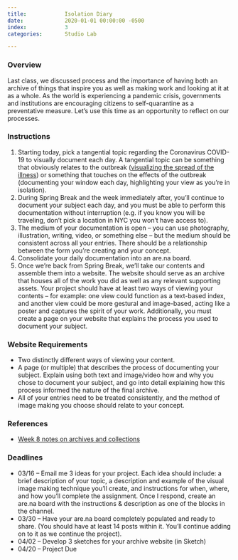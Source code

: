 ```yaml
---
title:            Isolation Diary
date:             2020-01-01 00:00:00 -0500
index:            3
categories:       Studio Lab

---
```


### Overview

Last class, we discussed process and the importance of having both an archive of things that inspire you as well as making work and looking at it at as a whole. As the world is experiencing a pandemic crisis, governments and institutions are encouraging citizens to self-quarantine as a preventative measure. Let’s use this time as an opportunity to reflect on our processes.


### Instructions

1. Starting today, pick a tangential topic regarding the Coronavirus COVID-19 to visually document each day. A tangential topic can be something that obviously relates to the outbreak ([visualizing the spread of the illness](https://www.arcgis.com/apps/opsdashboard/index.html#/bda7594740fd40299423467b48e9ecf6)) or something that touches on the effects of the outbreak (documenting your window each day, highlighting your view as you’re in isolation).
2. During Spring Break and the week immediately after, you’ll continue to document your subject each day, and you must be able to perform this documentation without interruption (e.g. if you know you will be traveling, don’t pick a location in NYC you won’t have access to).
3. The medium of your documentation is open – you can use photography, illustration, writing, video, or something else – but the medium should be consistent across all your entries. There should be a relationship between the form you’re creating and your concept.
4. Consolidate your daily documentation into an are.na board.
5. Once we’re back from Spring Break, we’ll take our contents and assemble them into a website. The website should serve as an archive that houses all of the work you did as well as any relevant supporting assets. Your project should have at least two ways of viewing your contents – for example: one view could function as a text-based index, and another view could be more gestural and image-based, acting like a poster and captures the spirit of your work. Additionally, you must create a page on your website that explains the process you used to document your subject.

### Website Requirements

- Two distinctly different ways of viewing your content.
- A page (or multiple) that describes the process of documenting your subject. Explain using both text and image/video how and why you chose to document your subject, and go into detail explaining how this process informed the nature of the final archive.
- All of your entries need to be treated consistently, and the method of image making you choose should relate to your concept.


### References

- [Week 8 notes on archives and collections](https://paper.dropbox.com/doc/Week-8-Project-3-Isolation-Diary-Introduction-Archives-Zine-Documentation-Presentations--Av8OrcHTp9bf4y1sxiXuHt2eAQ-L1ttq7WTQFrf6eAtoWX0e)


### Deadlines

- 03/16 – Email me 3 ideas for your project. Each idea should include: a brief description of your topic, a description and example of the visual image making technique you’ll create, and instructions for when, where, and how you’ll complete the assignment. Once I respond, create an are.na board with the instructions & description as one of the blocks in the channel.
- 03/30 – Have your are.na board completely populated and ready to share. (You should have at least 14 posts within it. You’ll continue adding on to it as we continue the project).
- 04/02 – Develop 3 sketches for your archive website (in Sketch)
- 04/20 – Project Due
